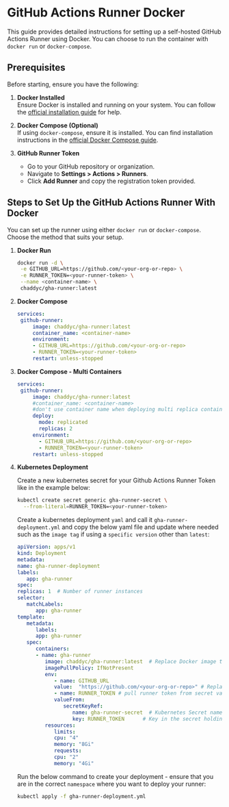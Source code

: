 # GitHub Actions Runner Docker

This guide provides detailed instructions for setting up a self-hosted GitHub Actions Runner using Docker. You can choose to run the container with `docker run` or `docker-compose`.

## Prerequisites

Before starting, ensure you have the following:

1. **Docker Installed**  
   Ensure Docker is installed and running on your system. You can follow the [official installation guide](https://docs.docker.com/get-docker/) for help.

2. **Docker Compose (Optional)**  
   If using `docker-compose`, ensure it is installed. You can find installation instructions in the [official Docker Compose guide](https://docs.docker.com/compose/install/).

3. **GitHub Runner Token**  
   - Go to your GitHub repository or organization.  
   - Navigate to **Settings > Actions > Runners**.
   - Click **Add Runner** and copy the registration token provided.

## Steps to Set Up the GitHub Actions Runner With Docker

You can set up the runner using either `docker run` or `docker-compose`. Choose the method that suits your setup.

1. **Docker Run**
   ```bash
   docker run -d \
    -e GITHUB_URL=https://github.com/<your-org-or-repo> \
    -e RUNNER_TOKEN=<your-runner-token> \
    --name <container-name> \
    chaddyc/gha-runner:latest
   ```

2. **Docker Compose**
   ```yaml
   services:
    github-runner:
        image: chaddyc/gha-runner:latest
        container_name: <container-name>
        environment:
        - GITHUB_URL=https://github.com/<your-org-or-repo>
        - RUNNER_TOKEN=<your-runner-token>
        restart: unless-stopped
   ```

3. **Docker Compose - Multi Containers**
   ```yaml
   services:
    github-runner:
        image: chaddyc/gha-runner:latest
        #container_name: <container-name>
        #don't use container name when deploying multi replica containers of your gha-runner
        deploy:
          mode: replicated
          replicas: 2
        environment:
          - GITHUB_URL=https://github.com/<your-org-or-repo>
          - RUNNER_TOKEN=<your-runner-token>
        restart: unless-stopped
   ```

4. **Kubernetes Deployment**

   Create a new kubernetes secret for your Github Actions Runner Token like in the example below:

   ```bash
   kubectl create secret generic gha-runner-secret \
     --from-literal=RUNNER_TOKEN=<your-runner-token>
   ```

   Create a kubernetes deployment `yaml` and call it `gha-runner-deployment.yml` and copy the below yaml file and update where needed such as the `image tag` if using a `specific version` other than `latest`:

   ```yaml
   apiVersion: apps/v1
   kind: Deployment
   metadata:
   name: gha-runner-deployment
   labels:
      app: gha-runner
   spec:
   replicas: 1  # Number of runner instances
   selector:
      matchLabels:
         app: gha-runner
   template:
      metadata:
         labels:
         app: gha-runner
      spec:
         containers:
         - name: gha-runner
            image: chaddyc/gha-runner:latest  # Replace Docker image tag if not going to use latest
            imagePullPolicy: IfNotPresent
            env:
               - name: GITHUB_URL
               value:  "https://github.com/<your-org-or-repo>" # Replace with your GitHub URL org or repo
               - name: RUNNER_TOKEN # pull runner token from secret value created
               valueFrom:
                  secretKeyRef:
                     name: gha-runner-secret  # Kubernetes Secret name
                     key: RUNNER_TOKEN      # Key in the secret holding the token
            resources:
               limits:
               cpu: "4"
               memory: "8Gi"
               requests:
               cpu: "2"
               memory: "4Gi"
   ```

   Run the below command to create your deployment - ensure that you are in the correct `namespace` where you want to deploy your runner:
   
   ```bash
   kubectl apply -f gha-runner-deployment.yml
   ```


